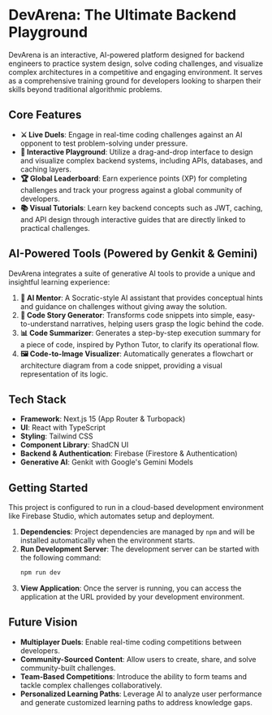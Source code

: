 # DevArena: The Ultimate Backend Playground

DevArena is an interactive, AI-powered platform designed for backend engineers to practice system design, solve coding challenges, and visualize complex architectures in a competitive and engaging environment. It serves as a comprehensive training ground for developers looking to sharpen their skills beyond traditional algorithmic problems.

## Core Features

- **⚔️ Live Duels**: Engage in real-time coding challenges against an AI opponent to test problem-solving under pressure.
- **🎨 Interactive Playground**: Utilize a drag-and-drop interface to design and visualize complex backend systems, including APIs, databases, and caching layers.
- **🏆 Global Leaderboard**: Earn experience points (XP) for completing challenges and track your progress against a global community of developers.
- **📚 Visual Tutorials**: Learn key backend concepts such as JWT, caching, and API design through interactive guides that are directly linked to practical challenges.

## AI-Powered Tools (Powered by Genkit & Gemini)

DevArena integrates a suite of generative AI tools to provide a unique and insightful learning experience:

1.  **🧠 AI Mentor**: A Socratic-style AI assistant that provides conceptual hints and guidance on challenges without giving away the solution.
2.  **📜 Code Story Generator**: Transforms code snippets into simple, easy-to-understand narratives, helping users grasp the logic behind the code.
3.  **📊 Code Summarizer**: Generates a step-by-step execution summary for a piece of code, inspired by Python Tutor, to clarify its operational flow.
4.  **🖼️ Code-to-Image Visualizer**: Automatically generates a flowchart or architecture diagram from a code snippet, providing a visual representation of its logic.

## Tech Stack

-   **Framework**: Next.js 15 (App Router & Turbopack)
-   **UI**: React with TypeScript
-   **Styling**: Tailwind CSS
-   **Component Library**: ShadCN UI
-   **Backend & Authentication**: Firebase (Firestore & Authentication)
-   **Generative AI**: Genkit with Google's Gemini Models

## Getting Started

This project is configured to run in a cloud-based development environment like Firebase Studio, which automates setup and deployment.

1.  **Dependencies**: Project dependencies are managed by `npm` and will be installed automatically when the environment starts.
2.  **Run Development Server**: The development server can be started with the following command:
    ```bash
    npm run dev
    ```
3.  **View Application**: Once the server is running, you can access the application at the URL provided by your development environment.

## Future Vision

-   **Multiplayer Duels**: Enable real-time coding competitions between developers.
-   **Community-Sourced Content**: Allow users to create, share, and solve community-built challenges.
-   **Team-Based Competitions**: Introduce the ability to form teams and tackle complex challenges collaboratively.
-   **Personalized Learning Paths**: Leverage AI to analyze user performance and generate customized learning paths to address knowledge gaps.